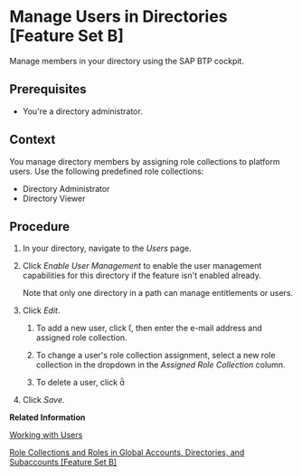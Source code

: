 <!-- loioff4d4a4caff94b0486b6427eaa8a0b91 -->

<link rel="stylesheet" type="text/css" href="../css/sap-icons.css"/>

# Manage Users in Directories \[Feature Set B\]

Manage members in your directory using the SAP BTP cockpit.



<a name="loioff4d4a4caff94b0486b6427eaa8a0b91__prereq_egz_33d_cqb"/>

## Prerequisites

-   You're a directory administrator.




## Context

You manage directory members by assigning role collections to platform users. Use the following predefined role collections:

-   Directory Administrator
-   Directory Viewer



## Procedure

1.  In your directory, navigate to the *Users* page.

2.  Click *Enable User Management* to enable the user management capabilities for this directory if the feature isn't enabled already.

    Note that only one directory in a path can manage entitlements or users.

3.  Click *Edit*.

    1.  To add a new user, click <span class="SAP-icons"></span>, then enter the e-mail address and assigned role collection.

    2.  To change a user's role collection assignment, select a new role collection in the dropdown in the *Assigned Role Collection* column.

    3.  To delete a user, click <span class="SAP-icons"></span>


4.  Click *Save*.


**Related Information**  


[Working with Users](working-with-users-2c91f88.md "In the SAP BTP cockpit, you can see the users of your global account or subaccount, user-related identity provider information, and their authorizations. In a user's overview, you can create and delete users, and assign role collections. You can also display an overview of the role collections, where you can drill down all the way to the role, and see the application that the role is belongs to.")

[Role Collections and Roles in Global Accounts, Directories, and Subaccounts \[Feature Set B\]](../10_concepts/role-collections-and-roles-in-global-accounts-directories-and-subaccounts-feature-set-b-0039cf0.md "In the cloud management tools feature set B, SAP BTP provides a set of role collections to set up administrator access to your global account and subaccounts.")

